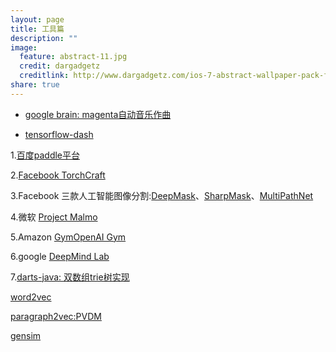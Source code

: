 ```yaml
---
layout: page
title: 工具篇 
description: ""
image:
  feature: abstract-11.jpg
  credit: dargadgetz
  creditlink: http://www.dargadgetz.com/ios-7-abstract-wallpaper-pack-for-iphone-5-and-ipod-touch-retina/
share: true
---
```


- [google brain: magenta自动音乐作曲](https://magenta.tensorflow.org/)

- [tensorflow-dash](https://github.com/ppwwyyxx/dash-docset-tensorflow)

1.[百度paddle平台](http://www.paddlepaddle.org/)

2.[Facebook TorchCraft](https://github.com/TorchCraft/TorchCraft)

3.Facebook 三款人工智能图像分割:[DeepMask](http://www.oschina.net/p/deepmask)、[SharpMask](http://www.oschina.net/p/sharpmask)、[MultiPathNet](http://www.oschina.net/p/multipathnet)

4.微软 [Project Malmo](http://www.microsoft.com/en-us/research/project/project-malmo/)

5.Amazon [GymOpenAI Gym](https://gym.openai.com/)

6.google [DeepMind Lab](https://github.com/deepmind/lab)

7.[darts-java: 双数组trie树实现](https://github.com/komiya-atsushi/darts-java)

[word2vec](https://code.google.com/archive/p/word2vec/)

[paragraph2vec:PVDM](https://github.com/JonathanRaiman/PVDM)

[gensim](http://radimrehurek.com/gensim/)
